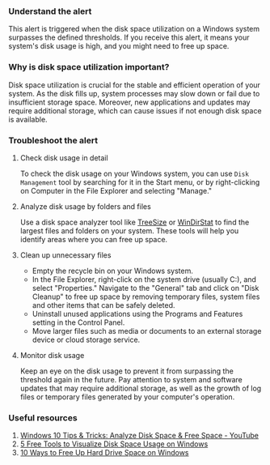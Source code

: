 ### Understand the alert

This alert is triggered when the disk space utilization on a Windows system surpasses the defined thresholds. If you receive this alert, it means your system's disk usage is high, and you might need to free up space.

### Why is disk space utilization important?

Disk space utilization is crucial for the stable and efficient operation of your system. As the disk fills up, system processes may slow down or fail due to insufficient storage space. Moreover, new applications and updates may require additional storage, which can cause issues if not enough disk space is available.

### Troubleshoot the alert

1. Check disk usage in detail

   To check the disk usage on your Windows system, you can use `Disk Management` tool by searching for it in the Start menu, or by right-clicking on Computer in the File Explorer and selecting "Manage."

2. Analyze disk usage by folders and files

   Use a disk space analyzer tool like [TreeSize](https://www.jam-software.com/treesize_free) or [WinDirStat](https://windirstat.net/) to find the largest files and folders on your system. These tools will help you identify areas where you can free up space.

3. Clean up unnecessary files

   - Empty the recycle bin on your Windows system.
   - In the File Explorer, right-click on the system drive (usually C:), and select "Properties." Navigate to the "General" tab and click on "Disk Cleanup" to free up space by removing temporary files, system files and other items that can be safely deleted.
   - Uninstall unused applications using the Programs and Features setting in the Control Panel.
   - Move larger files such as media or documents to an external storage device or cloud storage service.

4. Monitor disk usage

   Keep an eye on the disk usage to prevent it from surpassing the threshold again in the future. Pay attention to system and software updates that may require additional storage, as well as the growth of log files or temporary files generated by your computer's operation.

### Useful resources

1. [Windows 10 Tips & Tricks: Analyze Disk Space & Free Space - YouTube](https://www.youtube.com/watch?v=NolLC9tBP_Y)
2. [5 Free Tools to Visualize Disk Space Usage on Windows](https://www.hongkiat.com/blog/visualize-hard-disk-usage-free-tools-for-windows/)
3. [10 Ways to Free Up Hard Drive Space on Windows](https://www.howtogeek.com/125923/7-ways-to-free-up-hard-disk-space-on-windows/)